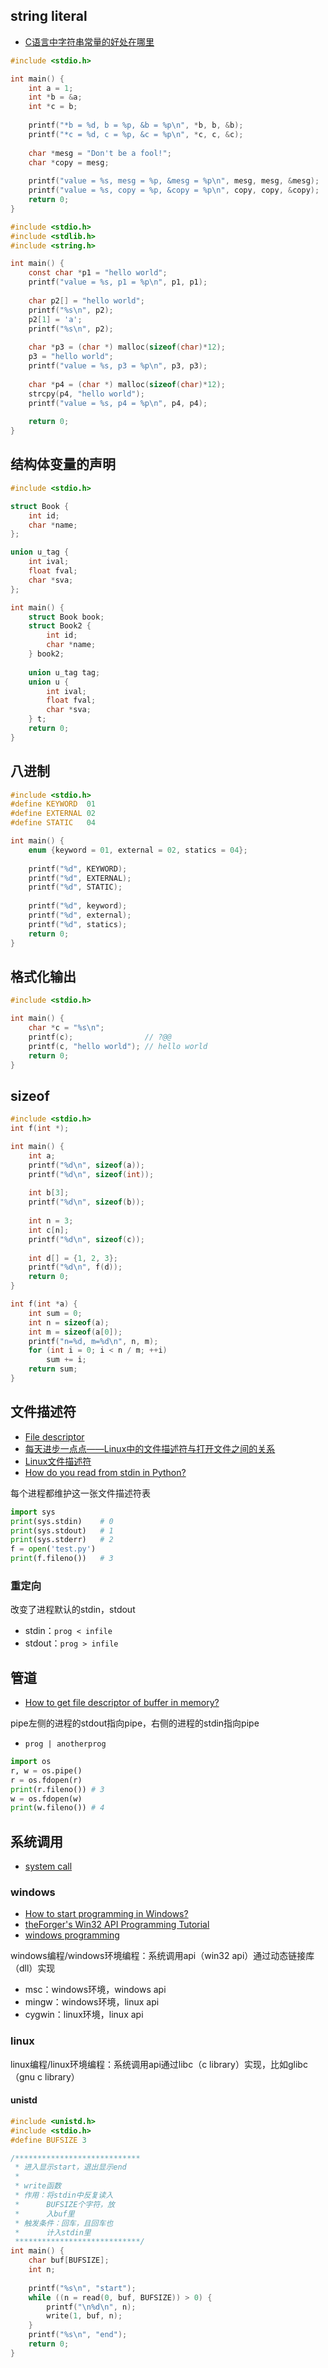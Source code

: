 ## string literal

- [C语言中字符串常量的好处在哪里](https://www.zhihu.com/question/20779337)

```c
#include <stdio.h>

int main() {
    int a = 1;
    int *b = &a;
    int *c = b;
    
    printf("*b = %d, b = %p, &b = %p\n", *b, b, &b);
    printf("*c = %d, c = %p, &c = %p\n", *c, c, &c);
    
    char *mesg = "Don't be a fool!";
    char *copy = mesg;
    
    printf("value = %s, mesg = %p, &mesg = %p\n", mesg, mesg, &mesg);
    printf("value = %s, copy = %p, &copy = %p\n", copy, copy, &copy);
    return 0;
}
```

```c
#include <stdio.h>
#include <stdlib.h>
#include <string.h>

int main() {
    const char *p1 = "hello world";
    printf("value = %s, p1 = %p\n", p1, p1);
    
    char p2[] = "hello world";
    printf("%s\n", p2);
    p2[1] = 'a';
    printf("%s\n", p2);
    
    char *p3 = (char *) malloc(sizeof(char)*12);
    p3 = "hello world";
    printf("value = %s, p3 = %p\n", p3, p3);
    
    char *p4 = (char *) malloc(sizeof(char)*12);
    strcpy(p4, "hello world");
    printf("value = %s, p4 = %p\n", p4, p4);
    
    return 0;
}
```

## 结构体变量的声明

```c
#include <stdio.h>

struct Book {
    int id;
    char *name;
};

union u_tag {
    int ival;
    float fval;
    char *sva;
};

int main() {
    struct Book book;
    struct Book2 {
        int id;
        char *name;
    } book2;
    
    union u_tag tag;
    union u {
        int ival;
        float fval;
        char *sva;
    } t;
    return 0;
}
```

## 八进制

```c
#include <stdio.h>
#define KEYWORD  01
#define EXTERNAL 02
#define STATIC   04

int main() {
    enum {keyword = 01, external = 02, statics = 04};
    
    printf("%d", KEYWORD);
    printf("%d", EXTERNAL);
    printf("%d", STATIC);
    
    printf("%d", keyword);
    printf("%d", external);
    printf("%d", statics);
    return 0;
}
```

## 格式化输出

```c
#include <stdio.h>

int main() {
    char *c = "%s\n";
    printf(c);                // ?@@
    printf(c, "hello world"); // hello world
    return 0;
}
```

## sizeof

```c
#include <stdio.h>
int f(int *);

int main() {
    int a;
    printf("%d\n", sizeof(a));
    printf("%d\n", sizeof(int));
    
    int b[3];
    printf("%d\n", sizeof(b));
    
    int n = 3;
    int c[n];
    printf("%d\n", sizeof(c));
    
    int d[] = {1, 2, 3};
    printf("%d\n", f(d));
    return 0;
} 

int f(int *a) {
    int sum = 0;
    int n = sizeof(a);
    int m = sizeof(a[0]);
    printf("n=%d, m=%d\n", n, m);
    for (int i = 0; i < n / m; ++i)
        sum += i;
    return sum;
}
```

## 文件描述符

- [File descriptor](https://en.wikipedia.org/wiki/File_descriptor)
- [每天进步一点点——Linux中的文件描述符与打开文件之间的关系](http://blog.csdn.net/cywosp/article/details/38965239)
- [Linux文件描述符](https://www.jianshu.com/p/430340c4a37a)
- [How do you read from stdin in Python?](https://stackoverflow.com/questions/1450393/how-do-you-read-from-stdin-in-python)

每个进程都维护这一张文件描述符表

```python
import sys
print(sys.stdin)    # 0
print(sys.stdout)   # 1
print(sys.stderr)   # 2
f = open('test.py')
print(f.fileno())   # 3
```

### 重定向

改变了进程默认的stdin，stdout

- stdin：`prog < infile`
- stdout：`prog > infile`

## 管道

- [How to get file descriptor of buffer in memory?](https://stackoverflow.com/questions/1558772/how-to-get-file-descriptor-of-buffer-in-memory)

pipe左侧的进程的stdout指向pipe，右侧的进程的stdin指向pipe

- `prog | anotherprog`

```python
import os
r, w = os.pipe()
r = os.fdopen(r)
print(r.fileno()) # 3
w = os.fdopen(w)
print(w.fileno()) # 4 
```

## 系统调用

- [system call](https://en.wikipedia.org/wiki/System_call)

### windows

- [How to start programming in Windows?](https://stackoverflow.com/questions/5125431/how-to-start-programming-in-windows)
- [theForger's Win32 API Programming Tutorial](http://www.winprog.org/tutorial/)
- [windows programming](https://github.com/gaoxinge/bible/blob/master/c/the%20c%20programming%20language/windows%20programming.pdf)

windows编程/windows环境编程：系统调用api（win32 api）通过动态链接库（dll）实现

- msc：windows环境，windows api
- mingw：windows环境，linux api
- cygwin：linux环境，linux api

### linux

linux编程/linux环境编程：系统调用api通过libc（c library）实现，比如glibc（gnu c library）

#### unistd

```c
#include <unistd.h>
#include <stdio.h>
#define BUFSIZE 3

/****************************
 * 进入显示start，退出显示end
 * 
 * write函数
 * 作用：将stdin中反复读入
 *      BUFSIZE个字符，放
 *      入buf里
 * 触发条件：回车，且回车也
 *      计入stdin里
 ****************************/
int main() {
    char buf[BUFSIZE];
    int n;
    
    printf("%s\n", "start");
    while ((n = read(0, buf, BUFSIZE)) > 0) {
        printf("\n%d\n", n);
        write(1, buf, n);
    }
    printf("%s\n", "end");
    return 0;
}
```